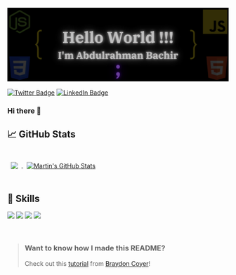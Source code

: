 ![Ba72an's GitHub Banner](./assets/githubBanner.png)

[![Twitter Badge](https://img.shields.io/badge/Twitter-Profile-informational?style=flat&logo=twitter&logoColor=white&color=1CA2F1)](https://twitter.com/Ba72an)
[![LinkedIn Badge](https://img.shields.io/badge/LinkedIn-Profile-informational?style=flat&logo=linkedin&logoColor=white&color=0D76A8)](https://www.linkedin.com/in/ab-bachir)

### Hi there 👋

## &#x1f4c8; GitHub Stats

<br>

<a href="https://github.com/ba72an">
  <img align="center" style="margin:0.5rem" src="https://github-readme-stats.vercel.app/api/top-langs/?username=ba72an&hide=html,css&title_color=ffffff&text_color=c9cacc&icon_color=4AB197&bg_color=1A2B34" />
</a>

<a href="https://github.com/ba72an">
  <img align="center" style="margin:0.5rem" src="https://github-readme-stats.vercel.app/api?username=ba72an&show_icons=true&line_height=27&count_private=true&title_color=ffffff&text_color=c9cacc&icon_color=4AB097&bg_color=1A2B34" alt="Martin's GitHub Stats" />
</a>

<br>
<br>

## 💼 Skills
![](https://img.shields.io/badge/Code-HTML-informational?style=flat&logo=HTML5&logoColor=orange&color=FF4C29)
![](https://img.shields.io/badge/Code-CSS-informational?style=flat&logo=CSS3&logoColor=9cf&color=2965f1)
![](https://img.shields.io/badge/Code-JavaScript-informational?style=flat&logo=JavaScript&logoColor=yellow&color=FFD523)
![](https://img.shields.io/badge/IT_Certs-Credly-informational?style=flat&color=FF2626&link=https://www.credly.com/users/ba72an/badges)

<br>

> ### Want to know how I made this README?
>
> Check out this [tutorial](https://braydoncoyer.dev/blog/creating-a-killer-github-profile-readme-part-1/) from [Braydon Coyer](https://github.com/braydoncoyer)!

<!--
**Ba72an/Ba72an** is a ✨ _special_ ✨ repository because its `README.md` (this file) appears on your GitHub profile.

Here are some ideas to get you started:

- 🔭 I’m currently working on ...
- 🌱 I’m currently learning ...
- 👯 I’m looking to collaborate on ...
- 🤔 I’m looking for help with ...
- 💬 Ask me about ...
- 📫 How to reach me: ...
- 😄 Pronouns: ...
- ⚡ Fun fact: ...
-->
